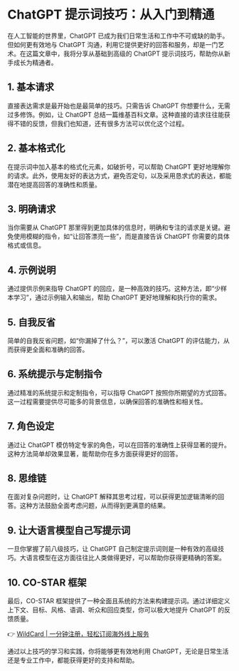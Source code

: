 # ChatGPT 提示词技巧：从入门到精通

在人工智能的世界里，ChatGPT 已成为我们日常生活和工作中不可或缺的助手。但如何更有效地与 ChatGPT 沟通，利用它提供更好的回答和服务，却是一门艺术。在这篇文章中，我将分享从基础到高级的 ChatGPT 提示词技巧，帮助你从新手成长为精通者。

## 1. 基本请求

直接表达需求是最开始也是最简单的技巧。只需告诉 ChatGPT 你想要什么，无需过多修饰。例如，让 ChatGPT 总结一篇维基百科文章。这种直接的请求往往能获得不错的反馈，但我们也知道，还有很多方法可以优化这个过程。

## 2. 基本格式化

在提示词中加入基本的格式化元素，如破折号，可以帮助 ChatGPT 更好地理解你的请求。此外，使用友好的表达方式，避免否定句，以及采用恳求式的表达，都能潜在地提高回答的准确性和质量。

## 3. 明确请求

当你需要从 ChatGPT 那里得到更加具体的信息时，明确和专注的请求是关键。避免使用模糊的指令，如“让回答漂亮一些”，而是直接告诉 ChatGPT 你需要的具体格式或信息。

## 4. 示例说明

通过提供示例来指导 ChatGPT 的回应，是一种高效的技巧。这种方法，即“少样本学习”，通过示例输入和输出，帮助 ChatGPT 更好地理解和执行你的需求。

## 5. 自我反省

简单的自我反省问题，如“你漏掉了什么？”，可以激活 ChatGPT 的评估能力，从而获得更全面和准确的回答。

## 6. 系统提示与定制指令

通过精准的系统提示和定制指令，可以指导 ChatGPT 按照你所期望的方式回答。这一过程需要提供尽可能多的背景信息，以确保回答的准确性和相关性。

## 7. 角色设定

通过让 ChatGPT 模仿特定专家的角色，可以在回答的准确性上获得显著的提升。这种方法简单却效果显著，能帮助你在多方面获得更好的回答。

## 8. 思维链

在面对复杂问题时，让 ChatGPT 解释其思考过程，可以获得更加逻辑清晰的回答。这种方法鼓励全面考虑问题，从而得到更满意的结果。

## 9. 让大语言模型自己写提示词

一旦你掌握了前八级技巧，让 ChatGPT 自己制定提示词则是一种有效的高级技巧。大语言模型在这方面往往比人类做得更好，可以帮助你获得更精确的答案。

## 10. CO-STAR 框架

最后，CO-STAR 框架提供了一种全面且系统的方法来构建提示词。通过详细定义上下文、目标、风格、语调、听众和回应类型，你可以极大地提升 ChatGPT 的反馈质量。

👉 [WildCard | 一分钟注册，轻松订阅海外线上服务](https://bbtdd.com/WildCard)

通过以上技巧的学习和实践，你将能够更有效地利用 ChatGPT，无论是日常生活还是专业工作中，都能获得更好的支持和帮助。